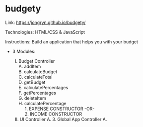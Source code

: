 # budgety

Link: https://jongryn.github.io/budgety/

Technologies: HTML/CSS & JavaScript

Instructions: Build an application that helps you with your budget
- 3 Modules:

&nbsp;&nbsp;&nbsp;&nbsp;&nbsp;&nbsp;&nbsp; I. Budget Controller
<br />
&nbsp;&nbsp;&nbsp;&nbsp;&nbsp;&nbsp;&nbsp;&nbsp;&nbsp;&nbsp; A. addItem
<br />
&nbsp;&nbsp;&nbsp;&nbsp;&nbsp;&nbsp;&nbsp;&nbsp;&nbsp;&nbsp; B. calculateBudget
<br />
&nbsp;&nbsp;&nbsp;&nbsp;&nbsp;&nbsp;&nbsp;&nbsp;&nbsp;&nbsp; C. calculateTotal
<br />
&nbsp;&nbsp;&nbsp;&nbsp;&nbsp;&nbsp;&nbsp;&nbsp;&nbsp;&nbsp; D. getBudget
<br />
&nbsp;&nbsp;&nbsp;&nbsp;&nbsp;&nbsp;&nbsp;&nbsp;&nbsp;&nbsp; E. calculatePercentages
<br />
&nbsp;&nbsp;&nbsp;&nbsp;&nbsp;&nbsp;&nbsp;&nbsp;&nbsp;&nbsp; F. getPercentages
<br />
&nbsp;&nbsp;&nbsp;&nbsp;&nbsp;&nbsp;&nbsp;&nbsp;&nbsp;&nbsp; G. deleteItem
<br />
&nbsp;&nbsp;&nbsp;&nbsp;&nbsp;&nbsp;&nbsp;&nbsp;&nbsp;&nbsp; H. calculatePercentage
<br />
&nbsp;&nbsp;&nbsp;&nbsp;&nbsp;&nbsp;&nbsp;&nbsp;&nbsp;&nbsp;&nbsp;&nbsp;&nbsp;&nbsp;&nbsp; 1. EXPENSE CONSTRUCTOR -OR- 
<br />
&nbsp;&nbsp;&nbsp;&nbsp;&nbsp;&nbsp;&nbsp;&nbsp;&nbsp;&nbsp;&nbsp;&nbsp;&nbsp;&nbsp;&nbsp; 2. INCOME CONSTRUCTOR
<br />
&nbsp;&nbsp;&nbsp;&nbsp;&nbsp;&nbsp;&nbsp; II. UI Controller
A.
3. Global App Controller
A.
